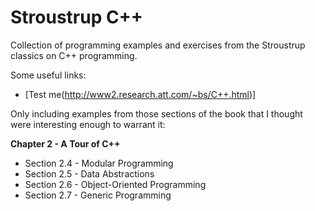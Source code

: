 Stroustrup C++
============== 

Collection of programming examples and exercises from the Stroustrup classics on C++ programming.

Some useful links:

* [Test me(http://www2.research.att.com/~bs/C++.html)]

Only including examples from those sections of the book that I thought were interesting enough to warrant it:

**Chapter 2 - A Tour of C++**
* Section 2.4 - Modular Programming
* Section 2.5 - Data Abstractions
* Section 2.6 - Object-Oriented Programming
* Section 2.7 - Generic Programming